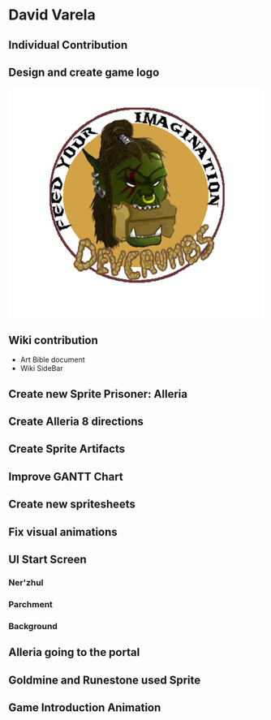 ﻿# David Varela
## Individual Contribution

## Design and create game logo

![](Wiki_Files/Home/logo.png)

## Wiki contribution

- Art Bible document
- Wiki SideBar

## Create new Sprite Prisoner: Alleria
## Create Alleria 8 directions
## Create Sprite Artifacts
## Improve GANTT Chart
## Create new spritesheets
## Fix visual animations
## UI Start Screen
### Ner'zhul
### Parchment
### Background
## Alleria going to the portal
## Goldmine and Runestone used Sprite
## Game Introduction Animation


 
